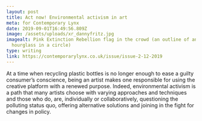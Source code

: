```yaml
---
layout: post
title: Act now! Environmental activism in art
meta: for Contemporary Lynx
date: 2019-09-01T16:49:56.809Z
image: /assets/uploads/xr_dannyfritz.jpg
imagealt: Pink Extinction Rebellion flag in the crowd (an outline of an
  hourglass in a circle)
type: writing
link: https://contemporarylynx.co.uk/issue/issue-2-12-2019
---
```

At a time when recycling plastic bottles is no longer enough to ease a guilty consumer’s conscience, being an artist makes one responsible for using the creative platform with a renewed purpose. Indeed, environmental activism is a path that many artists choose with varying approaches and techniques and those who do, are, individually or collaboratively, questioning the polluting status quo, offering alternative solutions and joining in the fight for changes in policy.